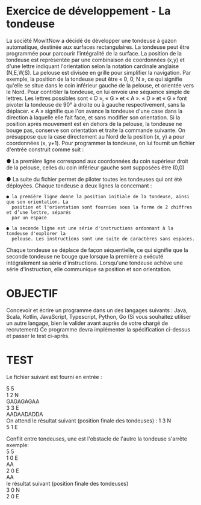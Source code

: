 # Exercice de développement - La tondeuse
La société MowItNow a décidé de développer une tondeuse à gazon automatique, destinée aux
surfaces rectangulaires.
La tondeuse peut être programmée pour parcourir l'intégralité de la surface.
La position de la tondeuse est représentée par une combinaison de coordonnées (x,y) et d'une
lettre indiquant l'orientation selon la notation cardinale anglaise (N,E,W,S). La pelouse est
divisée en grille pour simplifier la navigation.
Par exemple, la position de la tondeuse peut être « 0, 0, N », ce qui signifie qu'elle se situe
dans le coin inférieur gauche de la pelouse, et orientée vers le Nord.
Pour contrôler la tondeuse, on lui envoie une séquence simple de lettres. Les lettres possibles
sont « D », « G » et « A ». « D » et « G » font pivoter la tondeuse de 90° à droite ou à gauche
respectivement, sans la déplacer. « A » signifie que l'on avance la tondeuse d'une case dans la
direction à laquelle elle fait face, et sans modifier son orientation.
Si la position après mouvement est en dehors de la pelouse, la tondeuse ne bouge pas,
conserve son orientation et traite la commande suivante.
On présuppose que la case directement au Nord de la position (x, y) a pour coordonnées (x,
y+1).
Pour programmer la tondeuse, on lui fournit un fichier d'entrée construit comme suit :

● La première ligne correspond aux coordonnées du coin supérieur droit de la pelouse, celles
du coin inférieur gauche sont supposées être (0,0)

● La suite du fichier permet de piloter toutes les tondeuses qui ont été déployées. Chaque
tondeuse a deux lignes la concernant :

    ● la première ligne donne la position initiale de la tondeuse, ainsi que son orientation. La
      position et l'orientation sont fournies sous la forme de 2 chiffres et d’une lettre, séparés
      par un espace

    ● la seconde ligne est une série d'instructions ordonnant à la tondeuse d'explorer la
      pelouse. Les instructions sont une suite de caractères sans espaces.

Chaque tondeuse se déplace de façon séquentielle, ce qui signifie que la seconde tondeuse ne
bouge que lorsque la première a exécuté intégralement sa série d'instructions.
Lorsqu'une tondeuse achève une série d'instruction, elle communique sa position et son
orientation.

# OBJECTIF
Concevoir et écrire un programme dans un des langages suivants : Java, Scala, Kotlin,
JavaScript, Typescript, Python, Go (Si vous souhaitez utiliser un autre langage, bien le valider
avant auprès de votre chargé de recrutement)
Ce programme devra implémenter la spécification ci-dessus et passer le test ci-après.
# TEST
Le fichier suivant est fourni en entrée :

5 5<br/>
1 2 N<br/>
GAGAGAGAA<br/>
3 3 E<br/>
AADAADADDA<br/>
On attend le résultat suivant (position finale des tondeuses) :
1 3 N<br/>
5 1 E<br/>

Conflit entre tondeuses, une est l'obstacle de l'autre la tondeuse s'arrête
  exemple:<br/>
  5 5<br/>
  1 0 E<br/>
  AA<br/>
  2 0 E<br/>
  AA<br/>
  le résultat suivant (position finale des tondeuses) <br/>
  3 0 N<br/>
  2 0 E<br/>


